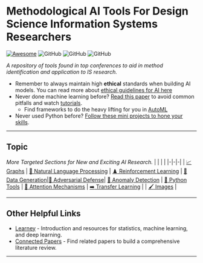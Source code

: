 # Methodological AI Tools For Design Science Information Systems Researchers

[![Awesome](https://cdn.rawgit.com/sindresorhus/awesome/d7305f38d29fed78fa85652e3a63e154dd8e8829/media/badge.svg)](https://github.com/sindresorhus/awesome)
![GitHub](https://img.shields.io/github/last-commit/BenAmpel/MethodologicalTools)
![GitHub](https://img.shields.io/github/followers/BenAmpel?style=plastic)
![GitHub](https://img.shields.io/github/stars/BenAmpel/MethodologicalTools?style=social)

*A repository of tools found in top conferences to aid in method identification and application to IS research.*

- Remember to always maintain high **ethical** standards when building AI models. You can read more about [ethical guidelines for AI here](Ethics)
- Never done machine learning before? [Read this paper](https://arxiv.org/pdf/2108.02497.pdf) to avoid common pitfalls and watch [tutorials](https://github.com/aladdinpersson/Machine-Learning-Collection).
  - Find frameworks to do the heavy lifting for you in [AutoML](Files/AutoML)
- Never used Python before? [Follow these mini projects to hone your skills](https://github.com/Python-World/python-mini-projects).
---

## Topic
*More Targeted Sections for New and Exciting AI Research.*
| | | |
|-|-|-|
| [:chart_with_upwards_trend: Graphs](Files/Graphs) | [📜 Natural Language Processing](Files/NaturalLanguageProcessing) | [:chess_pawn: Reinforcement Learning](https://github.com/p-christ/Deep-Reinforcement-Learning-Algorithms-with-PyTorch)
| [💪 Data Generation](Files/DataGeneration)|[🤖 Adversarial Defense](Files/AdversarialDefense)| [:red_circle: Anomaly Detection](Files/AnomalyDetection)
| [:snake: Python Tools](Files/PythonTools) | [:high_brightness: Attention Mechanisms](https://github.com/xmu-xiaoma666/External-Attention-pytorch) | [:arrow_right: Transfer Learning](https://github.com/jindongwang/transferlearning) |
| [:paintbrush:	Images](https://github.com/rwightman/pytorch-image-models) |

---

## Other Helpful Links
* [Learney](https://app.learney.me) - Introduction and resources for statistics, machine learning, and deep learning.
* [Connected Papers](https://www.connectedpapers.com/) - Find related papers to build a comprehensive literature review. 

---

